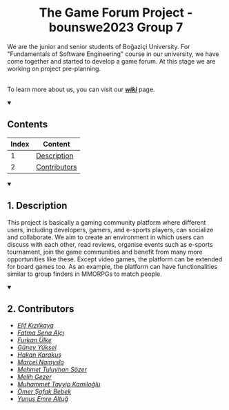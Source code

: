 <h1 align="center"> The Game Forum Project - bounswe2023 Group 7</h1>
We are the junior and senior students of Boğaziçi University. For "Fundamentals of Software Engineering" course in our university, we have come together and started to develop a game forum. At this stage we are working on project pre-planning.

<br>To learn more about us, you can visit our [***wiki***](https://github.com/bounswe/bounswe2023group7/wiki) page.
<details open><summary><h2>Contents</h2></summary>

|Index | Content              | 
|-     | -                    | 
|   1  | [Description](https://github.com/bounswe/bounswe2023group7/main/README.md#-description)          |
|   2  | [Contributors](https://github.com/bounswe/bounswe2023group7/main/README.md#-contributors)        |

</details>
<details open><summary><h2> 1. Description </h2></summary>

This project is basically a gaming community platform where different users, including developers, gamers, and e-sports players, can socialize and collaborate. We aim to create an environment in which users can discuss with each other, read reviews, organise events such as e-sports tournament, join the game communities and benefit from many more opportunities like these. Except video games, the platform can be extended for board games too. As an example, the platform can have functionalities similar to group finders in MMORPGs to match people. 
</details><details open><summary><h2> 2. Contributors </h2></summary>

- [*Elif Kızılkaya*](https://github.com/bounswe/bounswe2023group7/wiki/Elif-K%C4%B1z%C4%B1lkaya)
- [*Fatma Sena Alçı*](https://github.com/bounswe/bounswe2023group7/wiki/Fatma-Sena-Al%C3%A7%C4%B1)
- [*Furkan Ülke*](https://github.com/bounswe/bounswe2023group7/wiki/Furkan-%C3%9Clke)
- [*Güney Yüksel*](https://github.com/bounswe/bounswe2023group7/wiki/G%C3%BCney-Y%C3%BCksel)
- [*Hakan Karakuş*](https://github.com/bounswe/bounswe2023group7/wiki/Hakan-Karaku%C5%9F)
- [*Marcel Namyslo*](https://github.com/bounswe/bounswe2023group7/wiki/Marcel)
- [*Mehmet Tuluyhan Sözer*](https://github.com/bounswe/bounswe2023group7/wiki/Mehmet-Tuluyhan-S%C3%B6zen)
- [*Melih Gezer*](https://github.com/bounswe/bounswe2023group7/wiki/Melih-Gezer)
- [*Muhammet Tayyip Kamiloğlu*](https://github.com/bounswe/bounswe2023group7/wiki/Muhammet-Tayyip-Kamilo%C4%9Flu)
- [*Ömer Şafak Bebek*](https://github.com/bounswe/bounswe2023group7/wiki/%C3%96mer-%C5%9Eafak-Bebek)
- [*Yunus Emre Altuğ*](https://github.com/bounswe/bounswe2023group7/wiki/Yunus-Emre-Altu%C4%9F)

</details>
